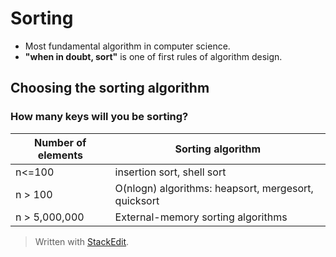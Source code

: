 # Sorting

- Most fundamental algorithm in computer science. 
- **"when in doubt, sort"** is one of  first rules of algorithm design. 

## Choosing the sorting algorithm

### How many keys will you be sorting?
| Number of elements | Sorting algorithm |
|--|--|
| n<=100 | insertion sort, shell sort |
| n > 100 | O(nlogn) algorithms: heapsort, mergesort, quicksort |
| n > 5,000,000| External-memory sorting algorithms | 

	

> Written with [StackEdit](https://stackedit.io/).
<!--stackedit_data:
eyJoaXN0b3J5IjpbMTQxMTY3ODQzXX0=
-->